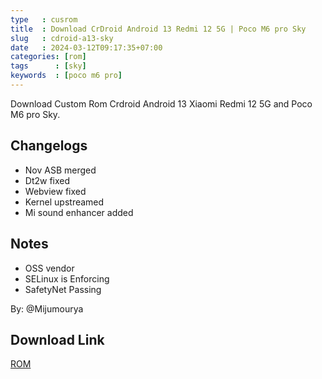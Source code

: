 ```yaml
---
type   : cusrom
title  : Download CrDroid Android 13 Redmi 12 5G | Poco M6 pro Sky
slug   : cdroid-a13-sky
date   : 2024-03-12T09:17:35+07:00
categories: [rom]
tags      : [sky]
keywords  : [poco m6 pro]
---
```


Download Custom Rom Crdroid Android 13 Xiaomi Redmi 12 5G and Poco M6 pro Sky.

## Changelogs
- Nov ASB merged
- Dt2w fixed
- Webview fixed
- Kernel upstreamed
- Mi sound enhancer added

## Notes
- OSS vendor
- SELinux is Enforcing
- SafetyNet Passing

By: @Mijumourya 

## Download Link
[ROM](https://crdroid.net/sky/9)


